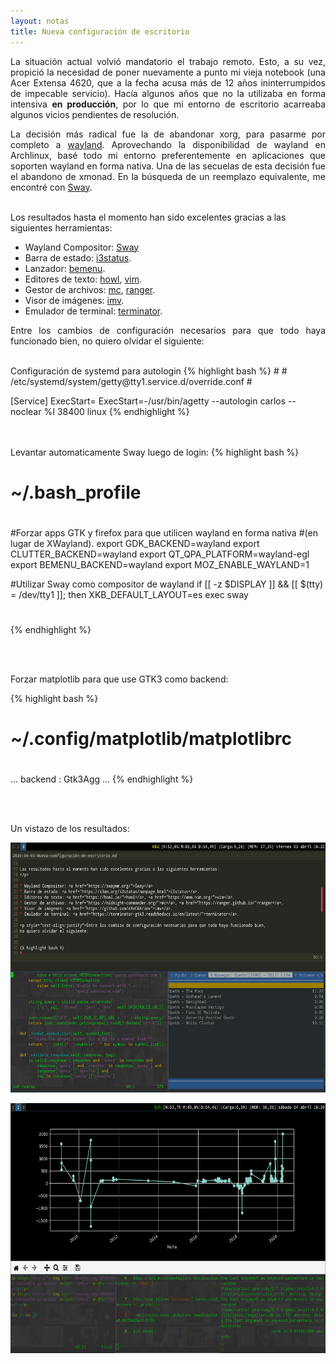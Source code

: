 ```yaml
---
layout: notas
title: Nueva configuración de escritorio
---
```


<p style="text-align:justify">La situación actual volvió mandatorio el trabajo remoto. Esto, a su vez,
propició la necesidad de poner nuevamente a punto mi vieja notebook (una Acer Extensa 4620, que a la fecha
acusa más de 12 años ininterrumpidos de impecable servicio). Hacía algunos años que no la utilizaba en forma
intensiva <strong>en producción</strong>, por lo que mi entorno de escritorio acarreaba algunos vicios pendientes de resolución.
</p>

<p style="text-align:justify">La decisión más radical fue la de abandonar xorg, para pasarme por completo a <a href="https://wayland.freedesktop.org/">wayland</a>.
Aprovechando la disponibilidad de wayland en Archlinux, basé todo mi entorno preferentemente en aplicaciones
que soporten wayland en forma nativa. Una de las secuelas de esta decisión fue el abandono de xmonad. En la búsqueda
de un reemplazo equivalente, me encontré con <a href="https://swaywm.org/">Sway</a>. <br /> <br />

Los resultados hasta el momento han sido excelentes gracias a las siguientes herramientas:
</p>

* Wayland Compositor: <a href="https://swaywm.org/">Sway</a>
* Barra de estado: <a href="https://i3wm.org/i3status/manpage.html">i3status</a>.
* Lanzador: <a href="https://github.com/Cloudef/bemenu">bemenu</a>.
* Editores de texto: <a href="https://howl.io/">howl</a>, <a href="https://www.vim.org/">vim</a>.
* Gestor de archivos: <a href="https://midnight-commander.org/">mc</a>, <a href="https://ranger.github.io/">ranger</a>.
* Visor de imágenes: <a href="https://github.com/eXeC64/imv">imv</a>.
* Emulador de terminal: <a href="https://terminator-gtk3.readthedocs.io/en/latest/">terminator</a>.

<p style="text-align:justify">Entre los cambios de configuración necesarios para que todo haya funcionado bien,
no quiero olvidar el siguiente:
</p>

<br />
Configuración de systemd para autologin
{% highlight bash %}
#
# /etc/systemd/system/getty@tty1.service.d/override.conf
#

[Service]
ExecStart=
ExecStart=-/usr/bin/agetty --autologin carlos --noclear %I 38400 linux
{% endhighlight %}

<br /><br />
Levantar automaticamente Sway luego de login:
{% highlight bash %}
#
# ~/.bash_profile
#

#Forzar apps GTK y firefox para que utilicen wayland en forma nativa
#(en lugar de XWayland).
export GDK_BACKEND=wayland
export CLUTTER_BACKEND=wayland
export QT_QPA_PLATFORM=wayland-egl
export BEMENU_BACKEND=wayland
export MOZ_ENABLE_WAYLAND=1

#Utilizar Sway como compositor de wayland
if [[ -z $DISPLAY ]] && [[ $(tty) = /dev/tty1 ]]; then
  XKB_DEFAULT_LAYOUT=es exec sway
#
{% endhighlight %}

<br /><br />

Forzar matplotlib para que use GTK3 como backend:

{% highlight bash %}
#
# ~/.config/matplotlib/matplotlibrc
#
...
backend : Gtk3Agg
...
{% endhighlight %}

<br /><br />
<p style="text-align:justify">Un vistazo de los resultados:</p>
<p align="center"><img src="/assets/img/20200403_16h32m07s_grim.png" height="400px" width="640px"></p>
<!--<p align="center"><img src="/assets/img/20200404_16h32m46s_grim.png" height="400px" width="640px"></p>-->
<p align="center"><img src="/assets/img/20200404_16h39m30s_grim.png" height="400px" width="640px"></p>

<br /><br />
